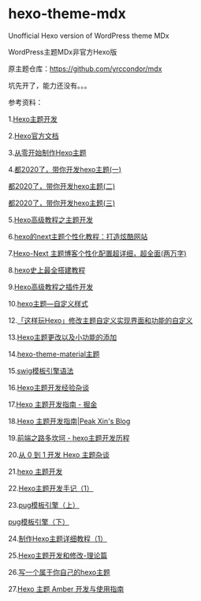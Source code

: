 # hexo-theme-mdx
Unofficial Hexo version of WordPress theme MDx

WordPress主题MDx非官方Hexo版

原主题仓库：https://github.com/yrccondor/mdx

坑先开了，能力还没有。。。

参考资料：

1.[Hexo主题开发](https://www.cnblogs.com/yyhh/p/11058985.html)

2.[Hexo官方文档](https://hexo.io/zh-cn/docs/themes)

3.[从零开始制作Hexo主题](https://segmentfault.com/a/1190000008040387)

4.[都2020了，带你开发hexo主题(一)](https://www.bilibili.com/read/cv5734557/)

[都2020了，带你开发hexo主题(二)](https://www.bilibili.com/read/cv5778979)

[都2020了，带你开发hexo主题(三)](https://www.bilibili.com/read/cv6003073)

5.[Hexo高级教程之主题开发](https://blog.csdn.net/melordljm/article/details/51985129)

6.[hexo的next主题个性化教程：打造炫酷网站](https://blog.csdn.net/qq_33699981/article/details/72716951)

7.[Hexo-Next 主题博客个性化配置超详细，超全面(两万字)](https://blog.csdn.net/as480133937/article/details/100138838?)

8.[hexo史上最全搭建教程](https://blog.csdn.net/sinat_37781304/article/details/82729029)

9.[Hexo高级教程之插件开发](https://blog.csdn.net/melordljm/article/details/51985157)

10.[hexo主题—自定义样式](https://blog.csdn.net/qq_42595443/article/details/82263318)

12.[「这样玩Hexo」修改主题自定义实现界面和功能的自定义](https://www.cnblogs.com/RhinoC/p/10361822.html)

13.[Hexo主题更改以及小功能的添加](https://blog.csdn.net/weixin_33922672/article/details/91425904)

14.[hexo-theme-material主题](https://github.com/bolnh/hexo-theme-material)

15.[swig模板引擎语法](https://blog.csdn.net/Mrceel/article/details/97926011)

16.[Hexo主题开发经验杂谈](https://molunerfinn.com/make-a-hexo-theme/)

17.[Hexo 主题开发指南 - 掘金](https://juejin.im/entry/576d662b0a2b580058f9c5d5)

18.[Hexo 主题开发指南|Peak Xin's Blog](https://xinyufeng.net/2019/04/15/hexo-theme-guide/)

19.[前端之路多坎坷 - hexo主题开发历程](https://www.m-finder.com/2018/08/30/about-web-view/)

20.[从 0 到 1 开发 Hexo 主题杂谈](https://liuyib.github.io/2019/08/20/develop-hexo-theme-from-0-to-1/)

21.[hexo 主题开发](https://wocai.de/post/2016/02/hexo-%E4%B8%BB%E9%A2%98%E5%BC%80%E5%8F%91/)

22.[Hexo主题开发手记（1）](https://dp2px.com/2018/10/24/hexo-make-theme1/)

23.[pug模板引擎（上）](https://dp2px.com/2018/10/22/hexo-pug/)

[pug模板引擎（下）](https://dp2px.com/2018/10/23/hexo-pug2/)

24.[制作Hexo主题详细教程（1）](http://blog.geekaholic.cn/2017/02/22/%E5%88%B6%E4%BD%9CHexo%E4%B8%BB%E9%A2%98%E8%AF%A6%E7%BB%86%E6%95%99%E7%A8%8B%EF%BC%881%EF%BC%89/)

25.[Hexo主题开发和修改-理论篇](https://blog.xhyh.best/tutorial/hexo-theme-theory/)

26.[写一个属于你自己的hexo主题](http://yidada.github.io/2016/07/27/%E5%A6%82%E4%BD%95%E5%86%99%E4%B8%80%E4%B8%AA%E5%B1%9E%E4%BA%8E%E4%BD%A0%E8%87%AA%E5%B7%B1%E7%9A%84hexo%E4%B8%BB%E9%A2%98/)

27.[Hexo 主题 Amber 开发与使用指南](https://juejin.im/post/5c1b4b69f265da611c26ef7c)
